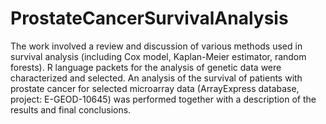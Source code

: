 # ProstateCancerSurvivalAnalysis
The work involved a review and discussion of various methods used in survival analysis (including Cox model, Kaplan-Meier estimator, random forests). R language packets for the analysis of genetic data were characterized and selected. An analysis of the survival of patients with prostate cancer for selected microarray data (ArrayExpress database, project: E-GEOD-10645) was performed together with a description of the results and final conclusions.
